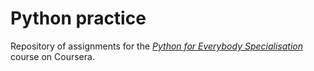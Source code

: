 # Python practice

Repository of assignments for the [*Python for Everybody Specialisation*](https://www.coursera.org/specializations/python) course on Coursera.



